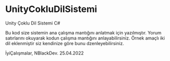 # UnityCokluDilSistemi
 Unity Çoklu Dil Sistemi C#

Bu kod size sistemin ana çalışma mantığını anlatmak için yazılmıştır.
Yorum satırlarını okuyarak kodun çalışma mantığını anlayabilirsiniz.
Örnek amaçlı iki dil eklenmiştir siz kendinize göre bunu dzenleyebilirsiniz.

İyiÇalışmalar, NBlackDev.
25.04.2022

